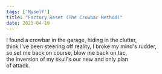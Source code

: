 ```yaml
---
tags: ['Myself']
title: "Factory Reset (The Crowbar Method)"
date: 2023-04-19
---
```


I found a crowbar in the garage, hiding in the clutter,  
think I've been steering off reality, I broke my mind's rudder,  
so set me back on course, blow me back on tac,  
the inversion of my skull's our new and only plan  
of attack.
